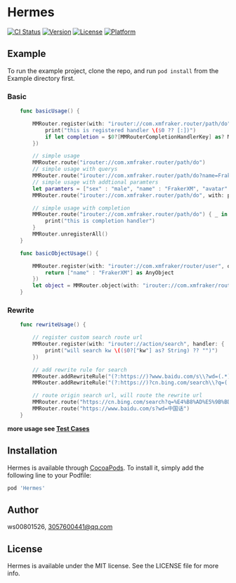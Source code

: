 # Hermes

[![CI Status](https://img.shields.io/travis/ws00801526/Hermes.svg?style=flat)](https://travis-ci.org/ws00801526/Hermes)
[![Version](https://img.shields.io/cocoapods/v/Hermes.svg?style=flat)](https://cocoapods.org/pods/Hermes)
[![License](https://img.shields.io/cocoapods/l/Hermes.svg?style=flat)](https://cocoapods.org/pods/Hermes)
[![Platform](https://img.shields.io/cocoapods/p/Hermes.svg?style=flat)](https://cocoapods.org/pods/Hermes)

## Example

To run the example project, clone the repo, and run `pod install` from the Example directory first.

### Basic

```swift
    func basicUsage() {

        MMRouter.register(with: "irouter://com.xmfraker.router/path/do", handler: {
            print("this is registered handler \($0 ?? [:])")
            if let completion = $0?[MMRouterCompletionHandlerKey] as? MMRouterCompletionHandler { completion(nil) }
        })

        // simple usage
        MMRouter.route("irouter://com.xmfraker.router/path/do")
        // simple usage with querys
        MMRouter.route("irouter://com.xmfraker.router/path/do?name=FrakerXM&sex=male")
        // simple usage with addtional paramters
        let paramters = ["sex" : "male", "name" : "FrakerXM", "avatar" : UIImage(named: "what") as AnyObject]  as [String : AnyObject]
        MMRouter.route("irouter://com.xmfraker.router/path/do", with: paramters)

        // simple usage with completion
        MMRouter.route("irouter://com.xmfraker.router/path/do") { _ in
            print("this is completion handler")
        }
        MMRouter.unregisterAll()
    }

    func basicObjectUsage() {

        MMRouter.register(with: "irouter://com.xmfraker/router/user", objectHandler: { _ -> AnyObject? in
            return ["name" : "FrakerXM"] as AnyObject
        })
        let object = MMRouter.object(with: "irouter://com.xmfraker/router/user")
    }
```



### Rewrite

```swift
    func rewriteUsage() {

        // register custom search route url
        MMRouter.register(with: "irouter://action/search", handler: {
            print("will search kw \(($0?["kw"] as? String) ?? "")")
        })

        // add rewrite rule for search
        MMRouter.addRewriteRule("(?:https://)?www.baidu.com/s\\?wd=(.*)", target: "irouter://action/search?kw=$$1")
        MMRouter.addRewriteRule("(?:https://)?cn.bing.com/search\\?q=(.*)", target: "irouter://action/search?kw=$$1")

        // route origin search url, will route the rewrite url
        MMRouter.route("https://cn.bing.com/search?q=%E4%B8%AD%E5%9B%BD%E8%AF%9D")
        MMRouter.route("https://www.baidu.com/s?wd=中国话")
    }
```

**more usage see [Test Cases](https://github.com/ws00801526/Hermes/blob/master/Example/Tests/HHRouterTests.swift)**


## Installation

Hermes is available through [CocoaPods](https://cocoapods.org). To install
it, simply add the following line to your Podfile:

```ruby
pod 'Hermes'
```

## Author

ws00801526, 3057600441@qq.com

## License

Hermes is available under the MIT license. See the LICENSE file for more info.
